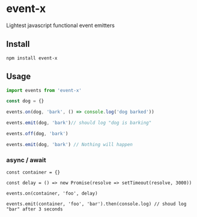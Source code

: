 # event-x
Lightest javascript functional event emitters

## Install
```
npm install event-x
```

## Usage

```js
import events from 'event-x'

const dog = {}

events.on(dog, 'bark', () => console.log('dog barked'))

events.emit(dog, 'bark')// should log "dog is barking"

events.off(dog, 'bark')

events.emit(dog, 'bark') // Nothing will happen
```

### async / await
```
const container = {}

const delay = () => new Promise(resolve => setTimeout(resolve, 3000))

events.on(container, 'foo', delay)

events.emit(container, 'foo', 'bar').then(console.log) // shoud log "bar" after 3 seconds

```
